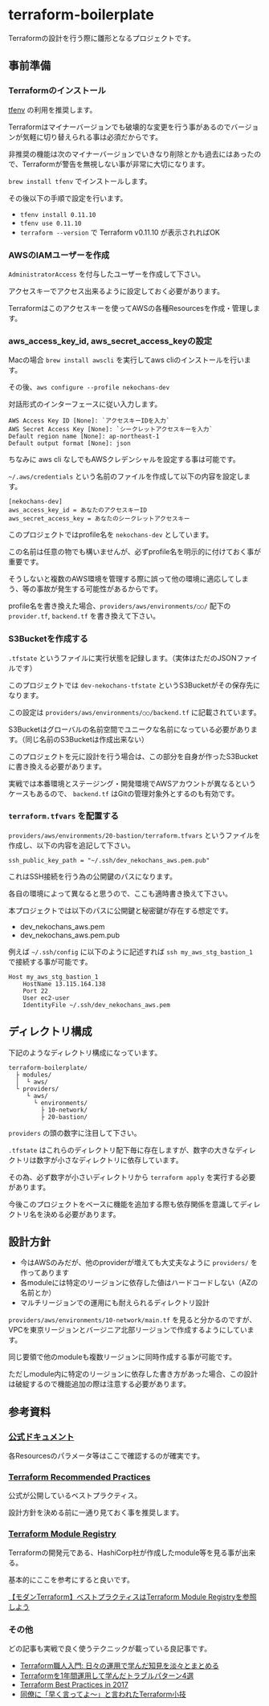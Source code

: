 # terraform-boilerplate
Terraformの設計を行う際に雛形となるプロジェクトです。

## 事前準備

### Terraformのインストール
[tfenv](https://github.com/Zordrak/tfenv/blob/master/README.md) の利用を推奨します。

Terraformはマイナーバージョンでも破壊的な変更を行う事があるのでバージョンが気軽に切り替えられる事は必須だからです。

非推奨の機能は次のマイナーバージョンでいきなり削除とかも過去にはあったので、Terraformが警告を無視しない事が非常に大切になります。

`brew install tfenv` でインストールします。

その後以下の手順で設定を行います。

- `tfenv install 0.11.10`
- `tfenv use 0.11.10`
- `terraform --version` で Terraform v0.11.10 が表示されればOK

### AWSのIAMユーザーを作成

`AdministratorAccess` を付与したユーザーを作成して下さい。

アクセスキーでアクセス出来るように設定しておく必要があります。

Terraformはこのアクセスキーを使ってAWSの各種Resourcesを作成・管理します。

### aws_access_key_id, aws_secret_access_keyの設定

Macの場合 `brew install awscli` を実行してaws cliのインストールを行います。

その後、`aws configure --profile nekochans-dev`

対話形式のインターフェースに従い入力します。

```
AWS Access Key ID [None]: `アクセスキーIDを入力`
AWS Secret Access Key [None]: `シークレットアクセスキーを入力`
Default region name [None]: ap-northeast-1
Default output format [None]: json
```

ちなみに aws cli なしでもAWSクレデンシャルを設定する事は可能です。

`~/.aws/credentials` という名前のファイルを作成して以下の内容を設定します。

```
[nekochans-dev]
aws_access_key_id = あなたのアクセスキーID
aws_secret_access_key = あなたのシークレットアクセスキー
```

このプロジェクトではprofile名を `nekochans-dev` としています。

この名前は任意の物でも構いませんが、必ずprofile名を明示的に付けておく事が重要です。

そうしないと複数のAWS環境を管理する際に誤って他の環境に適応してしまう、等の事故が発生する可能性があるからです。

profile名を書き換えた場合、`providers/aws/environments/○○/` 配下の `provider.tf`, `backend.tf` を書き換えて下さい。

### S3Bucketを作成する

`.tfstate` というファイルに実行状態を記録します。（実体はただのJSONファイルです）

このプロジェクトでは `dev-nekochans-tfstate` というS3Bucketがその保存先になります。

この設定は `providers/aws/environments/○○/backend.tf` に記載されています。

S3Bucketはグローバルの名前空間でユニークな名前になっている必要があります。（同じ名前のS3Bucketは作成出来ない）

このプロジェクトを元に設計を行う場合は、この部分を自身が作ったS3Bucketに書き換える必要があります。

実戦では本番環境とステージング・開発環境でAWSアカウントが異なるというケースもあるので、 `backend.tf` はGitの管理対象外とするのも有効です。

### `terraform.tfvars` を配置する

`providers/aws/environments/20-bastion/terraform.tfvars` というファイルを作成し、以下の内容を追記して下さい。

```
ssh_public_key_path = "~/.ssh/dev_nekochans_aws.pem.pub"
```

これはSSH接続を行う為の公開鍵のパスになります。

各自の環境によって異なると思うので、ここも適時書き換えて下さい。

本プロジェクトでは以下のパスに公開鍵と秘密鍵が存在する想定です。

- dev_nekochans_aws.pem
- dev_nekochans_aws.pem.pub

例えば `~/.ssh/config` に以下のように記述すれば `ssh my_aws_stg_bastion_1` で接続する事が可能です。

```
Host my_aws_stg_bastion_1
    HostName 13.115.164.138
    Port 22
    User ec2-user
    IdentityFile ~/.ssh/dev_nekochans_aws.pem
```

## ディレクトリ構成

下記のようなディレクトリ構成になっています。

```
terraform-boilerplate/
  ├ modules/
  │  └ aws/
  └ providers/
     └ aws/
       └ environments/
         ├ 10-network/
         ├ 20-bastion/
```

`providers` の頭の数字に注目して下さい。

`.tfstate` はこれらのディレクトリ配下毎に存在しますが、数字の大きなディレクトリは数字が小さなディレクトリに依存しています。

その為、必ず数字が小さいディレクトリから `terraform apply` を実行する必要があります。

今後このプロジェクトをベースに機能を追加する際も依存関係を意識してディレクトリ名を決める必要があります。

## 設計方針

- 今はAWSのみだが、他のproviderが増えても大丈夫なように `providers/` を作ってあります
- 各moduleには特定のリージョンに依存した値はハードコードしない（AZの名前とか）
- マルチリージョンでの運用にも耐えられるディレクトリ設計

`providers/aws/environments/10-network/main.tf` を見ると分かるのですが、VPCを東京リージョンとバージニア北部リージョンで作成するようにしています。

同じ要領で他のmoduleも複数リージョンに同時作成する事が可能です。

ただしmodule内に特定のリージョンに依存した書き方があった場合、この設計は破綻するので機能追加の際は注意する必要があります。

## 参考資料

### [公式ドキュメント](https://www.terraform.io/docs/providers/aws/index.html)

各Resourcesのパラメータ等はここで確認するのが確実です。

### [Terraform Recommended Practices](https://www.terraform.io/docs/enterprise/guides/recommended-practices/index.html)

公式が公開しているベストプラクティス。

設計方針を決める前に一通り見ておく事を推奨します。

### [Terraform Module Registry](https://registry.terraform.io/)

Terraformの開発元である、HashiCorp社が作成したmodule等を見る事が出来る。

基本的にここを参考にすると良いです。

[【モダンTerraform】ベストプラクティスはTerraform Module Registryを参照しよう](http://febc-yamamoto.hatenablog.jp/entry/2018/02/01/090046)

### その他

どの記事も実戦で良く使うテクニックが載っている良記事です。

- [Terraform職人入門: 日々の運用で学んだ知見を淡々とまとめる](https://qiita.com/minamijoyo/items/1f57c62bed781ab8f4d7)
- [Terraformを1年間運用して学んだトラブルパターン4選](https://medium.com/eureka-engineering/terraform%E3%82%921%E5%B9%B4%E9%96%93%E9%81%8B%E7%94%A8%E3%81%97%E3%81%A6%E5%AD%A6%E3%82%93%E3%81%A0%E3%83%88%E3%83%A9%E3%83%96%E3%83%AB%E3%83%91%E3%82%BF%E3%83%BC%E3%83%B34%E9%81%B8-f31b751a14e6)
- [Terraform Best Practices in 2017](https://qiita.com/shogomuranushi/items/e2f3ff3cfdcacdd17f99)
- [同僚に「早く言ってよ〜」と言われたTerraform小技](https://blog.grasys.io/post/kyouhei/tips-of-terraform_target-and-ignore_changes-and-plugin-dir/)
